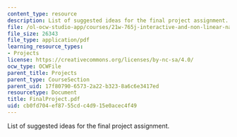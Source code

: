 ```yaml
---
content_type: resource
description: List of suggested ideas for the final project assignment.
file: /ol-ocw-studio-app/courses/21w-765j-interactive-and-non-linear-narrative-theory-and-practice-spring-2004/cb0fd704ef8755cdc4d915e0acec4f49_FinalProject.pdf
file_size: 26343
file_type: application/pdf
learning_resource_types:
- Projects
license: https://creativecommons.org/licenses/by-nc-sa/4.0/
ocw_type: OCWFile
parent_title: Projects
parent_type: CourseSection
parent_uid: 17f80790-6573-2a22-b323-8a6c6e3417ed
resourcetype: Document
title: FinalProject.pdf
uid: cb0fd704-ef87-55cd-c4d9-15e0acec4f49
---
```

List of suggested ideas for the final project assignment.